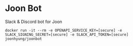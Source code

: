 # Joon Bot

Slack & Discord bot for Joon

```shell script
docker run -it --rm -e OPENAPI_SERVICE_KEY=[secure] -e SLACK_SIGNING_SECRET=[secure] -e SLACK_API_TOKEN=[secure] joonhyung/joonbot
```
